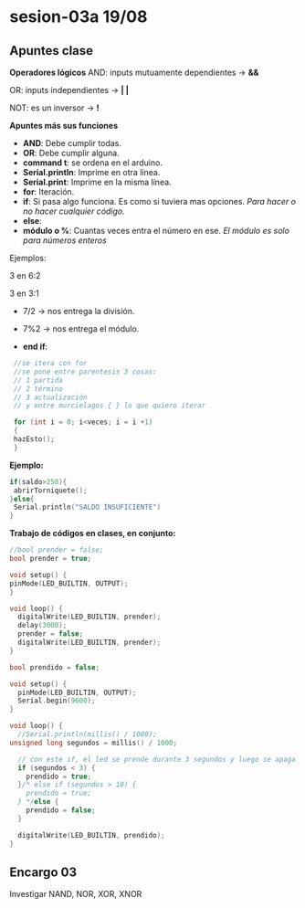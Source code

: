 # sesion-03a 19/08

## Apuntes clase

**Operadores lógicos**
AND: inputs mutuamente dependientes -> **&&**

OR: inputs independientes -> **| |**

NOT: es un inversor -> **!**

**Apuntes más sus funciones**

- **AND**: Debe cumplir todas.
- **OR**: Debe cumplir alguna.
- **command t**: se ordena en el arduino.
- **Serial.println**: Imprime en otra línea.
- **Serial.print**: Imprime en la misma línea.
- **for**: Iteración.
- **if**: Si pasa algo funciona. Es como si tuviera mas opciones. *Para hacer o no hacer cualquier código.*
- **else**:
- **módulo o %**: Cuantas veces entra el número en ese. *El módulo es solo para números enteros*
  
Ejemplos: 

3 en 6:2 

3 en 3:1

- 7/2 -> nos entrega la división.
- 7%2 -> nos entrega el módulo.

- **end if**:
  
 ```cpp
  //se itera con for
  //se pone entre parentesis 3 cosas:
  // 1 partida
  // 2 término
  // 3 actualización
  // y entre murcielagos { } lo que quiero iterar
 
  for (int i = 0; i<veces; i = i +1)
  {
  hazEsto();
  }
```

**Ejemplo:**

```cpp
if(saldo>250){
 abrirTorniquete();
}else{
 Serial.println("SALDO INSUFICIENTE")
}
```

**Trabajo  de códigos en clases, en conjunto:**

```cpp
//bool prender = false;
bool prender = true;

void setup() {
pinMode(LED_BUILTIN, OUTPUT);
}

void loop() {
  digitalWrite(LED_BUILTIN, prender);
  delay(3000);
  prender = false;
  digitalWrite(LED_BUILTIN, prender);
}
```

```cpp
bool prendido = false;

void setup() {
  pinMode(LED_BUILTIN, OUTPUT);
  Serial.begin(9600);
}

void loop() {
  //Serial.println(millis() / 1000);
unsigned long segundos = millis() / 1000;

  // con este if, el led se prende durante 3 segundos y luego se apaga
  if (segundos < 3) {
    prendido = true;
  }/* else if (segundos > 10) {
    prendido = true;
  } */else {
    prendido = false;
  }

  digitalWrite(LED_BUILTIN, prendido);
}
```

## Encargo 03

Investigar NAND, NOR, XOR, XNOR
